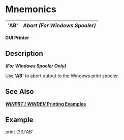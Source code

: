 # Mnemonics

**'AB'** |  **_Abort (For Windows Spooler)_**  
---|---  
  
**GUI Printer**

##  Description

**_(For Windows Spooler Only)_**

Use **'AB'** to abort output to the Windows print spooler.

## See Also

**[*WINPRT* / *WINDEV* Printing Examples](../file_handling/_winprt_windev_printing.md)**

##  Example

print (30)'AB'
